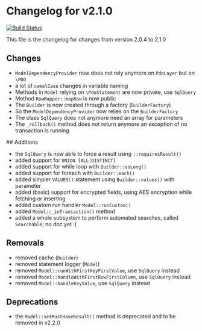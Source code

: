 # Changelog for v2.1.0
[![Build Status](https://travis-ci.org/chrisandchris/symfony-rowmapper.svg?branch=target%2F2.1.0)](https://travis-ci.org/chrisandchris/symfony-rowmapper)

This file is the changelog for changes from version 2.0.4 to 2.1.0

## Changes
* `ModelDependencyProvider` now does not rely anymore on `PdoLayer` but on `\PDO`
* a lot of `camelCase` changes in variable naming
* Methods in `Model` relying on `\PdoStatement` are now private, use `SqlQuery`
* Method `RowMapper::mapRow` is now public
* The `Builder` is now created through a factory (`BuilderFactory`)
* So the `ModelDependencyProvider` now relies on the `BuilderFactory`
* The class `SqlQuery` does not anymore need an array for parameters
* The `_rollback()` method does not return anymore an exception of no transaction is running

## Additions
* the `SqlQuery` is now able to force a result using `::requiresResult()`
* added support for `UNION [ALL|DISTINCT]`
* added support for while loop with `Builder::asLong()`
* added support for foreach with `Builder::each()`
* added simpler `VALUES()` statement using `Builder::values()` with parameter
* added (basic) support for encrypted fields, using AES encryption while fetching or inserting
* added custom run handler `Model::runCustom()`
* added `Model::_inTransaction()` method
* added a whole subsystem to perform automated searches, called `Searchable`; no doc yet :(

## Removals
* removed cache (`Builder`)
* removed statement logger (`Model`)
* removed `Model::runWithFirstKeyFirstValue`, use `SqlQuery` instead
* removed `Model::handleWithFirstRowFirstColumn`, use `SqlQuery` instead
* removed `Model::handleKeyValue`, use `SqlQuery` instead

## Deprecations
* the `Model::setMustHaveResult()` method is deprecated and to be removed in v2.2.0
